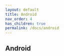```yaml
---
layout: default
title: Android
nav_order: 4
has_children: true
permalink: /docs/android
---
```


## Android
